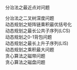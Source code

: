 分治法之最近点对问题  

分治法之二叉树深度问题  
动态规划之矩阵链乘积最优括号化  
动态规划之最长公共子序列(LCS)  
动态规划之0-1背包问题  
动态规划之最长上升子序列(LIS)  
动态规划之乘积最大问题  
贪心算法之磁带问题  
贪心算法之磁盘问题  
